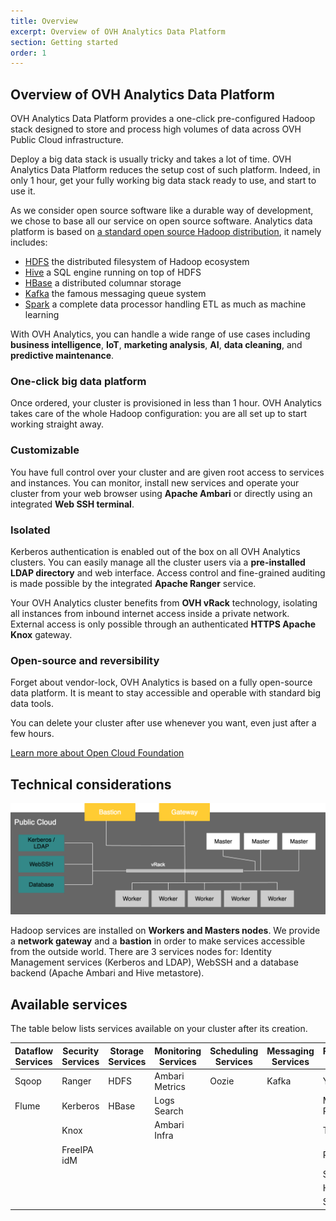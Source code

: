 ```yaml
---
title: Overview
excerpt: Overview of OVH Analytics Data Platform
section: Getting started
order: 1
---
```


## Overview of OVH Analytics Data Platform

OVH Analytics Data Platform provides a one-click pre-configured Hadoop stack designed
to store and process high volumes of data across OVH Public Cloud
infrastructure.

Deploy a big data stack is usually tricky and takes a lot of time. OVH Analytics Data Platform
reduces the setup cost of such platform. Indeed, in only 1 hour, get your fully working big data stack
ready to use, and start to use it.

As we consider open source software like a durable way of development, we chose to base all our service
on open source software. Analytics data platform is based on [a standard open source Hadoop distribution](https://hortonworks.com/products/data-platforms/hdp/),
it namely includes:

- [HDFS](https://hortonworks.com/apache/hdfs/) the distributed filesystem of Hadoop ecosystem
- [Hive](https://hortonworks.com/apache/hive/) a SQL engine running on top of HDFS
- [HBase](https://hortonworks.com/apache/hbase/) a distributed columnar storage
- [Kafka](https://hortonworks.com/apache/kafka/) the famous messaging queue system
- [Spark](https://hortonworks.com/apache/spark/) a complete data processor handling ETL as much as machine learning

With OVH Analytics, you can handle a wide range of use cases including
**business intelligence**, **IoT**, **marketing analysis**, **AI**, **data cleaning**, and
**predictive maintenance**.

### One-click big data platform

Once ordered, your cluster is provisioned in less than 1 hour. OVH
Analytics takes care of the whole Hadoop configuration: you are all
set up to start working straight away.

### Customizable

You have full control over your cluster and are given root access to
services and instances. You can monitor, install new services and
operate your cluster from your web browser using **Apache Ambari** or
directly using an integrated **Web SSH terminal**.

### Isolated

Kerberos authentication is enabled out of the box on all OVH Analytics
clusters. You can easily manage all the cluster users via a
**pre-installed LDAP directory** and web interface. Access control and
fine-grained auditing is made possible by the integrated **Apache
Ranger** service.

Your OVH Analytics cluster benefits from **OVH vRack** technology,
isolating all instances from inbound internet access inside a private
network. External access is only possible through an authenticated
**HTTPS Apache Knox** gateway.

### Open-source and reversibility

Forget about vendor-lock, OVH Analytics is based on a fully
open-source data platform. It is meant to stay accessible and operable with standard big data tools.

You can delete your cluster after use whenever you want, even just after
a few hours.

[Learn more about Open Cloud Foundation](https://open-cloud-foundation.org/)

## Technical considerations

![Generic schema of your cluster](images/analytics_schema.png)

Hadoop services are installed on **Workers and Masters nodes**. We
provide a **network gateway** and a **bastion** in order to make
services accessible from the outside world. There are 3 services nodes
for: Identity Management services (Kerberos and LDAP), WebSSH and a database backend
(Apache Ambari and Hive metastore).

## Available services

The table below lists services available on your cluster after its
creation.

| Dataflow Services   | Security Services   | Storage Services | Monitoring Services  | Scheduling Services  | Messaging Services  | Processing Services
----------------------|---------------------|------------------|----------------------|----------------------|---------------------|---------------------
| Sqoop               | Ranger              | HDFS             | Ambari Metrics       | Oozie                | Kafka               | YARN        
| Flume               | Kerberos            | HBase            | Logs Search          |                      |                     | Map Reduce 2
|                     | Knox                |                  | Ambari Infra         |                      |                     | Tez
|                     | FreeIPA idM         |                  |                      |                      |                     | Pig
|                     |                     |                  |                      |                      |                     | Slider
|                     |                     |                  |                      |                      |                     | Hive   
|                     |                     |                  |                      |                      |                     | Spark  
           
